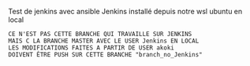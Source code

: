 Test de jenkins avec ansible 
Jenkins installé depuis notre wsl ubuntu en local 

    CE N'EST PAS CETTE BRANCHE QUI TRAVAILLE SUR JENKINS 
    MAIS C LA BRANCHE MASTER AVEC LE USER Jenkins EN LOCAL 
    LES MODIFICATIONS FAITES A PARTIR DE USER akoki
    DOIVENT ÊTRE PUSH SUR CETTE BRANCHE "branch_no_Jenkins"







